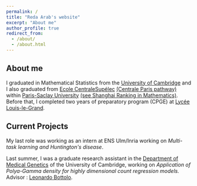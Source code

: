 ```yaml
---
permalink: /
title: "Reda Arab's website"
excerpt: "About me"
author_profile: true
redirect_from: 
  - /about/
  - /about.html
---
```


## About me

I graduated in Mathematical Statistics from the [University of Cambridge](http://www.dpmms.cam.ac.uk/) and I also graduated from [Ecole CentraleSupélec](https://en.wikipedia.org/wiki/CentraleSup%C3%A9lec) [(Centrale Paris pathway)](https://en.wikipedia.org/wiki/%C3%89cole_Centrale_Paris) within [Paris-Saclay University](https://en.wikipedia.org/wiki/Paris-Saclay_University) [(see Shanghai Ranking in Mathematics)](https://www.shanghairanking.com/rankings/gras/2021/RS0101). Before that, I completed two years of preparatory program (CPGE) at [Lycée Louis-le-Grand](https://en.wikipedia.org/wiki/Lyc%C3%A9e_Louis-le-Grand).  


## Current Projects

My last role was working as an intern at ENS Ulm/Inria working on *Multi-task learning and Huntington's disease*. 

Last summer, I was a graduate research assistant in the [Department of Medical Genetics](https://medgen.medschl.cam.ac.uk/) of the University of Cambridge, working on *Application of Polya-Gamma density for highly dimensional count regression models.* Advisor : [Leonardo Bottolo](https://www.c2d3.cam.ac.uk/directory/266/dr-leonardo-bottolo).
